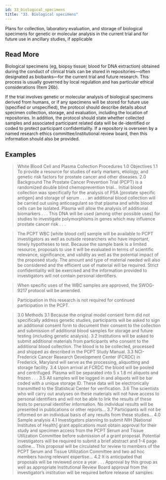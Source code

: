 ```yaml
---
id: 33_biological_specimens
title: "33. Biological specimens"
---
```

Plans for collection, laboratory evaluation, and storage of biological specimens for genetic or molecular analysis in the current trial and for future use in ancillary studies, if applicable

## Read More

Biological specimens (eg, biopsy tissue; blood for DNA extraction) obtained during the conduct of clinical trials can be stored in repositories—often designated as biobanks—for the current trial and future research. This process is usually governed by local regulation and has particular ethical considerations (Item 26b).

If the trial involves genetic or molecular analysis of biological specimens derived from humans, or if any specimens will be stored for future use (specified or unspecified), the protocol should describe details about specimen collection, storage, and evaluation, including the location of repositories. In addition, the protocol should state whether collected samples and associated participant related data will be de-identified or coded to protect participant confidentiality. If a repository is overseen by a named research ethics committee/institutional review board, then this information should also be provided.

## Examples

> White Blood Cell and Plasma Collection Procedures
1.0 Objectives
1.1 To provide a resource for studies of early markers, etiology, and genetic risk factors for prostate cancer and other diseases.
2.0 Background
The Prostate Cancer Prevention Trial (PCPT) is a randomized double blind chemoprevention trial...
Initial blood collection was specifically for the analysis of PSA [prostate specific antigen] and storage of serum . . . an additional blood collection will be carried out using anticoagulant so that plasma and white blood cells can be isolated. Plasma will allow the analysis of additional biomarkers . . . This DNA will be used (among other possible uses) for studies to investigate polymorphisms in genes which may influence prostate cancer risk . . .

> The PCPT WBC [white blood cell] sample will be available to PCPT investigators as well as outside researchers who have important, timely hypotheses to test. 
Because the sample bank is a limited resource, proposals to use it will be evaluated in terms of scientific relevance, significance, and validity as well as the potential impact of the proposed study. The amount and type of material needed will also be considered and the efficient use of material will be required. Strict confidentiality will be exercised and the information provided to investigators will not contain personal identifiers.

> When specific uses of the WBC samples are approved, the SWOG-9217 protocol will be amended.

> Participation in this research is not required for continued participation in the PCPT.

> 3.0 Methods
3.1 Because the original model consent form did not specifically address genetic studies, participants will be asked to sign an additional consent form to document their consent to the collection and submission of additional blood samples for storage and future testing (including genetic analysis).
3.2 Institutions will be asked to submit additional materials from participants who consent to the additional blood collection. The blood is to be collected, processed and shipped as described in the PCPT Study Manual.
3.3 NCI-Frederick Cancer Research Development Center (FCRDC) in Frederick, Maryland will serve as the processing, aliquotting and storage facility.
3.4 Upon arrival at FCRDC the blood will be pooled and centrifuged. Plasma will be separated into 5 x 1.8 ml aliquots and frozen . . .
3.5 All samples will be logged in and aliquots will be bar coded with a unique storage ID. These data will be electronically transmitted to the Statistical Center for verification.
3.6 The scientists who will carry out analyses on these materials will not have access to personal identifiers and will not be able to link the results of these tests to personal identifier information. No individual results will be presented in publications or other reports...
3.7 Participants will not be informed on an individual basis of any results from these studies...
4.0 Sample analysis
4.1 Investigators planning to submit NIH [National Institutes of Health] grant applications must obtain approval for their study and specimen access from the PCPT Serum and Tissue Utilization Committee before submission of a grant proposal. Potential investigators will be required to submit a brief abstract and 1-4 page outline... This proposal will be circulated for review to members of the PCPT Serum and Tissue Utilization Committee and two ad hoc members having relevant expertise...
4.2 It is anticipated that proposals will be reviewed once a year . . . Approval by this group as well as appropriate Institutional Review Board approval from the investigator’s institution will be required before release of samples.